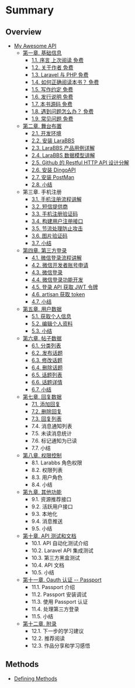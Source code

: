 # Summary

## Overview

* [My Awesome API](README.md)
  * [第一章. 基础信息](di-yi-7ae0-ji-chu-xin-xi.md)
    * [1.1. 序言 上次阅读  免费](di-yi-7ae0-ji-chu-xin-xi/11-xu-yan-shang-ci-yue-du-mian-fei.md)
    * [1.2. 关于作者 免费](di-yi-7ae0-ji-chu-xin-xi/12-guan-yu-zuo-zhe-mian-fei.md)
    * [1.3. Laravel 与 PHP 免费](di-yi-7ae0-ji-chu-xin-xi/13-laravel-yu-php-mian-fei.md)
    * [1.4. 如何正确阅读本书？ 免费](di-yi-7ae0-ji-chu-xin-xi/14-ru-he-zheng-que-yue-du-ben-shu-ff1f-mian-fei.md)
    * [1.5. 写作约定 免费](di-yi-7ae0-ji-chu-xin-xi/15-xie-zuo-yue-ding-mian-fei.md)
    * [1.6. 发行说明 免费](di-yi-7ae0-ji-chu-xin-xi/16-fa-xing-shuo-ming-mian-fei.md)
    * [1.7. 本书源码 免费](di-yi-7ae0-ji-chu-xin-xi/17-ben-shu-yuan-ma-mian-fei.md)
    * [1.8. 遇到问题怎么办？ 免费](di-yi-7ae0-ji-chu-xin-xi/18-yu-dao-wen-ti-zen-yao-ban-ff1f-mian-fei.md)
    * [1.9. 常见问题 免费](di-yi-7ae0-ji-chu-xin-xi/19-chang-jian-wen-ti-mian-fei.md)
  * [第二章. 舞台布置](di-er-7ae0-wu-tai-bu-zhi.md)
    * [2.1. 开发环境](di-er-7ae0-wu-tai-bu-zhi/21-kai-fa-huan-jing.md)
    * [2.2. 安装 LaraBBS](di-er-7ae0-wu-tai-bu-zhi/22-an-zhuang-larabbs.md)
    * [2.3. LaraBBS 产品用例详解](di-er-7ae0-wu-tai-bu-zhi/23-larabbs-chan-pin-yong-li-xiang-jie.md)
    * [2.4. LaraBBS 数据模型讲解](di-er-7ae0-wu-tai-bu-zhi/24-larabbs-shu-ju-mo-xing-jiang-jie.md)
    * [2.5. Github 的 Restful HTTP API 设计分解](di-er-7ae0-wu-tai-bu-zhi/25-github-de-restful-http-api-she-ji-fen-jie.md)
    * [2.6. 安装 DingoAPI](di-er-7ae0-wu-tai-bu-zhi/26-an-zhuang-dingoapi.md)
    * [2.7. 安装 PostMan](di-er-7ae0-wu-tai-bu-zhi/27-an-zhuang-postman.md)
    * [2.8. 小结](di-er-7ae0-wu-tai-bu-zhi/28-xiao-jie.md)
  * 第三章. 手机注册
    * [3.1. 手机注册流程讲解](31-shou-ji-zhu-ce-liu-cheng-jiang-jie.md)
    * [3.2. 短信提供商](32-duan-xin-ti-gong-shang.md)
    * [3.3. 手机注册验证码](33-shou-ji-zhu-ce-yan-zheng-ma.md)
    * [3.4. 构建用户注册接口](34-gou-jian-yong-hu-zhu-ce-jie-kou.md)
    * [3.5. 节流处理防止攻击](35-jie-liu-chu-li-fang-zhi-gong-ji.md)
    * [3.6. 图片验证码](36-tu-pian-yan-zheng-ma.md)
    * [3.7. 小结](37-xiao-jie.md)
  * [第四章. 第三方登录](di-si-7ae0-di-san-fang-deng-lu.md)
    * [4.1. 微信登录流程讲解](di-si-7ae0-di-san-fang-deng-lu/41-wei-xin-deng-lu-liu-cheng-jiang-jie.md)
    * [4.2. 微信开发者账号申请](di-si-7ae0-di-san-fang-deng-lu/42-wei-xin-kai-fa-zhe-zhang-hao-shen-qing.md)
    * [4.3. 微信登录](di-si-7ae0-di-san-fang-deng-lu/43-wei-xin-deng-lu.md)
    * [4.4. 微信登录功能开发](di-si-7ae0-di-san-fang-deng-lu/44-wei-xin-deng-lu-gong-neng-kai-fa.md)
    * [4.5. 登录 API 获取 JWT 令牌](di-si-7ae0-di-san-fang-deng-lu/45-deng-lu-api-huo-qu-jwt-ling-pai.md)
    * [4.6. artisan 获取 token](di-si-7ae0-di-san-fang-deng-lu/46-artisan-huo-qu-token.md)
    * [4.7. 小结](di-si-7ae0-di-san-fang-deng-lu/47-xiao-jie.md)
  * [第五章. 用户数据](di-wu-7ae0-yong-hu-shu-ju.md)
    * [5.1. 获取个人信息](di-wu-7ae0-yong-hu-shu-ju/51-huo-qu-ge-ren-xin-xi.md)
    * [5.2. 编辑个人资料](di-wu-7ae0-yong-hu-shu-ju/52-bian-ji-ge-ren-zi-liao.md)
    * [5.3. 小结](di-wu-7ae0-yong-hu-shu-ju/53-xiao-jie.md)
  * [第六章. 帖子数据](di-liu-7ae0-tie-zi-shu-ju.md)
    * [6.1. 分类列表](di-liu-7ae0-tie-zi-shu-ju/61-fen-lei-lie-biao.md)
    * [6.2. 发布话题](di-liu-7ae0-tie-zi-shu-ju/62-fa-bu-hua-ti.md)
    * [6.3. 修改话题](di-liu-7ae0-tie-zi-shu-ju/63-xiu-gai-hua-ti.md)
    * [6.4. 删除话题](di-liu-7ae0-tie-zi-shu-ju/64-shan-chu-hua-ti.md)
    * [6.5. 话题列表](di-liu-7ae0-tie-zi-shu-ju/65-hua-ti-lie-biao.md)
    * [6.6. 话题详情](di-liu-7ae0-tie-zi-shu-ju/66-hua-ti-xiang-qing.md)
    * [6.7. 小结](di-liu-7ae0-tie-zi-shu-ju/67-xiao-jie.md)
  * [第七章. 回复数据](di-qi-7ae0-hui-fu-shu-ju.md)
    * [7.1. 添加回复](di-qi-7ae0-hui-fu-shu-ju/71-tian-jia-hui-fu.md)
    * [7.2. 删除回复](di-qi-7ae0-hui-fu-shu-ju/72-shan-chu-hui-fu.md)
    * [7.3. 回复列表](di-qi-7ae0-hui-fu-shu-ju/73-hui-fu-lie-biao.md)
    * 7.4. 消息通知列表
    * 7.5. 未读消息统计
    * 7.6. 标记通知为已读
    * 7.7. 小结
  * [第八章. 权限控制](di-ba-7ae0-quan-xian-kong-zhi.md)
    * 8.1. Larabbs 角色权限
    * 8.2. 权限列表
    * 8.3. 用户角色
    * 8.4. 小结
  * [第九章. 其他功能](di-jiu-7ae0-qi-ta-gong-neng.md)
    * 9.1. 资源推荐接口
    * 9.2. 活跃用户接口
    * 9.3. 本地化
    * 9.4. 消息推送
    * 9.5. 小结
  * [第十章. API 测试和文档](di-shi-7ae0-api-ce-shi-he-wen-dang.md)
    * 10.1. API 自动化测试介绍
    * 10.2. Laravel API 集成测试
    * 10.3. 第三方黑盒测试
    * 10.4. API 文档
    * 10.5. 小结
  * [第十一章. Oauth 认证 -- Passport](di-shi-yi-7ae0-oauth-ren-zheng-passport.md)
    * 11.1. Passport 介绍
    * 11.2. Passport 安装调试
    * 11.3. 使用 Passport 认证
    * 11.4. 处理第三方登录
    * 11.5. 小结
  * [第十二章. 附录](di-shi-er-7ae0-fu-lu.md)
    * 12.1. 下一步的学习建议
    * 12.2. 推荐阅读
    * 12.3. 作品分享和学习感悟

## Methods

* [Defining Methods](methods.md)

